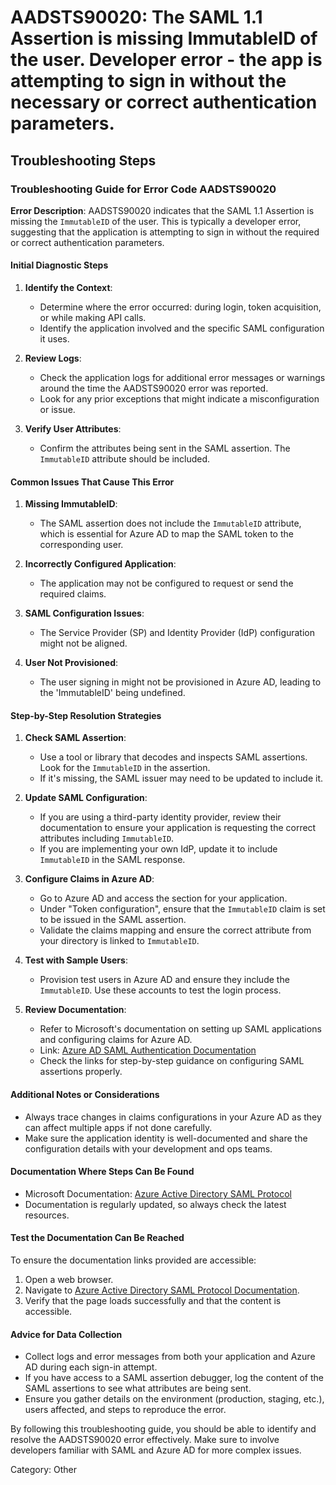 # AADSTS90020: The SAML 1.1 Assertion is missing ImmutableID of the user. Developer error - the app is attempting to sign in without the necessary or correct authentication parameters.


## Troubleshooting Steps
### Troubleshooting Guide for Error Code AADSTS90020

**Error Description**: AADSTS90020 indicates that the SAML 1.1 Assertion is missing the `ImmutableID` of the user. This is typically a developer error, suggesting that the application is attempting to sign in without the required or correct authentication parameters.

#### Initial Diagnostic Steps
1. **Identify the Context**:
   - Determine where the error occurred: during login, token acquisition, or while making API calls.
   - Identify the application involved and the specific SAML configuration it uses.

2. **Review Logs**:
   - Check the application logs for additional error messages or warnings around the time the AADSTS90020 error was reported.
   - Look for any prior exceptions that might indicate a misconfiguration or issue.

3. **Verify User Attributes**:
   - Confirm the attributes being sent in the SAML assertion. The `ImmutableID` attribute should be included.

#### Common Issues That Cause This Error
1. **Missing ImmutableID**:
   - The SAML assertion does not include the `ImmutableID` attribute, which is essential for Azure AD to map the SAML token to the corresponding user.

2. **Incorrectly Configured Application**:
   - The application may not be configured to request or send the required claims.

3. **SAML Configuration Issues**:
   - The Service Provider (SP) and Identity Provider (IdP) configuration might not be aligned.

4. **User Not Provisioned**:
   - The user signing in might not be provisioned in Azure AD, leading to the 'ImmutableID' being undefined.

#### Step-by-Step Resolution Strategies
1. **Check SAML Assertion**:
   - Use a tool or library that decodes and inspects SAML assertions. Look for the `ImmutableID` in the assertion.
   - If it's missing, the SAML issuer may need to be updated to include it.

2. **Update SAML Configuration**:
   - If you are using a third-party identity provider, review their documentation to ensure your application is requesting the correct attributes including `ImmutableID`.
   - If you are implementing your own IdP, update it to include `ImmutableID` in the SAML response.

3. **Configure Claims in Azure AD**:
   - Go to Azure AD and access the section for your application.
   - Under "Token configuration", ensure that the `ImmutableID` claim is set to be issued in the SAML assertion.
   - Validate the claims mapping and ensure the correct attribute from your directory is linked to `ImmutableID`.

4. **Test with Sample Users**:
   - Provision test users in Azure AD and ensure they include the `ImmutableID`. Use these accounts to test the login process.
   
5. **Review Documentation**:
   - Refer to Microsoft's documentation on setting up SAML applications and configuring claims for Azure AD.
   - Link: [Azure AD SAML Authentication Documentation](https://learn.microsoft.com/en-us/azure/active-directory/develop/active-directory-protocols-saml)
   - Check the links for step-by-step guidance on configuring SAML assertions properly.

#### Additional Notes or Considerations
- Always trace changes in claims configurations in your Azure AD as they can affect multiple apps if not done carefully.
- Make sure the application identity is well-documented and share the configuration details with your development and ops teams.

#### Documentation Where Steps Can Be Found
- Microsoft Documentation: [Azure Active Directory SAML Protocol](https://learn.microsoft.com/en-us/azure/active-directory/develop/active-directory-protocols-saml)
- Documentation is regularly updated, so always check the latest resources.

#### Test the Documentation Can Be Reached
To ensure the documentation links provided are accessible:
1. Open a web browser.
2. Navigate to [Azure Active Directory SAML Protocol Documentation](https://learn.microsoft.com/en-us/azure/active-directory/develop/active-directory-protocols-saml).
3. Verify that the page loads successfully and that the content is accessible.

#### Advice for Data Collection
- Collect logs and error messages from both your application and Azure AD during each sign-in attempt.
- If you have access to a SAML assertion debugger, log the content of the SAML assertions to see what attributes are being sent.
- Ensure you gather details on the environment (production, staging, etc.), users affected, and steps to reproduce the error.

By following this troubleshooting guide, you should be able to identify and resolve the AADSTS90020 error effectively. Make sure to involve developers familiar with SAML and Azure AD for more complex issues.

Category: Other